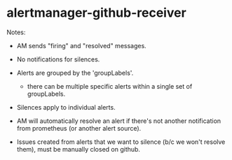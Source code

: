 # alertmanager-github-receiver

Notes:

 * AM sends "firing" and "resolved" messages.
 * No notifications for silences.
 * Alerts are grouped by the 'groupLabels'.

   - there can be multiple specific alerts within a single set of groupLabels.

 * Silences apply to individual alerts.
 * AM will automatically resolve an alert if there's not another notification
   from prometheus (or another alert source).

 * Issues created from alerts that we want to silence (b/c we won't resolve
   them), must be manually closed on github.
